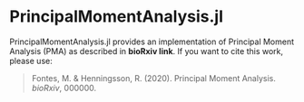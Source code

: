 # PrincipalMomentAnalysis.jl

PrincipalMomentAnalysis.jl provides an implementation of Principal Moment Analysis (PMA) as described in **bioRxiv link**.
If you want to cite this work, please use:

> Fontes, M. & Henningsson, R. (2020). Principal Moment Analysis. *bioRxiv*, 000000.
